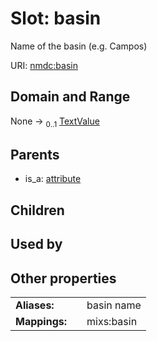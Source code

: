 
# Slot: basin


Name of the basin (e.g. Campos)

URI: [nmdc:basin](https://microbiomedata/meta/basin)


## Domain and Range

None &#8594;  <sub>0..1</sub> [TextValue](TextValue.md)

## Parents

 *  is_a: [attribute](attribute.md)

## Children


## Used by


## Other properties

|  |  |  |
| --- | --- | --- |
| **Aliases:** | | basin name |
| **Mappings:** | | mixs:basin |

